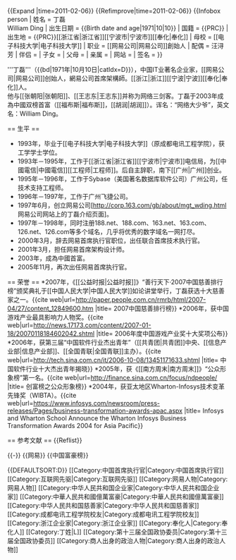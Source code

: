 {{Expand |time=2011-02-06}}
{{Refimprove|time=2011-02-06}}
{{Infobox person
| 姓名       = 丁磊<br>William Ding
| 出生日期   = {{Birth date and age|1971|10|10}}
| 国籍  = {{PRC}}
| 出生地 = {{PRC}}[[浙江省|浙江省]][[宁波市|宁波市]][[奉化|奉化]]
| 母校       = [[电子科技大学|电子科技大学]]
| 职业       = [[网易公司|网易公司]]創始人
| 配偶       = 汪浔芳
| 伴侣       = 
| 子女       = 
| 父母       = 
| 亲属       = 
| 网站       = <!-- {{URL| }} -->
| 签名       = 
}}

'''丁磊'''（{{bd|1971年|10月10日|catIdx=D}}），中国IT业著名企业家，[[网易公司|网易公司]]创始人，網易公司首席架構師。[[浙江|浙江]][[宁波|宁波]][[奉化|奉化]]人。<br />他与[[张朝阳|张朝阳]]、[[王志东|王志东]]并称为网络三剑客。丁磊于2003年成為中國双榜首富（[[福布斯|福布斯]]，[[胡润|胡润]]）。诨名：“网络大少爷”，英文名：William Ding。

== 生平 ==
* 1993年，毕业于[[电子科技大学|电子科技大学]]（原成都电讯工程学院），获工学学士学位。
* 1993年－1995年，工作于[[浙江省|浙江省]][[宁波市|宁波市]]电信局，为[[中國電信|中國電信]][[工程师|工程师]]。后自主辞职，南下[[广州|广州]]创业。
* 1995年－1996年，工作于Sybase（美国著名数据库软件公司）广州公司，任技术支持工程师。
* 1996年－1997年，工作于广州飞捷公司。
* 1997年6月，创立网易公司<ref name="netease-dinglei-intro">[http://corp.163.com/gb/about/mgt_wding.html 网易公司网站上的丁磊介绍页面]</ref>。
* 1997年－1998年，同时注册188.net、188.com、163.net、163.com、126.net、126.com等多个域名，几乎将优秀的数字域名一网打尽。
* 2000年3月，辞去网易首席执行官职位，出任联合首席技术执行官。
* 2001年3月，担任网易首席架构设计师<ref name="netease-dinglei-intro" />。
* 2003年，成為中國首富。
* 2005年11月，再次出任网易首席执行官<ref name="netease-dinglei-intro" />。

== 荣誉 ==
*2007年，《[[公益时报|公益时报]]》“善行天下·2007中国慈善排行榜”颁奖典礼于[[中国人民大学|中国人民大学]]如论讲堂举行，丁磊获选十大慈善家之一。<ref>{{cite web|url=http://paper.people.com.cn/rmrb/html/2007-04/27/content_12849600.htm |title= 2007中国慈善排行榜}}</ref>
*2006年，获中国游戏产业最具影响力人物奖。<ref>{{cite web|url=http://news.17173.com/content/2007-01-18/20070118184602042.shtml |title= 2006年度中国游戏产业奖十大奖项公布}}</ref>
*2006年，获第三届“中国软件行业杰出青年”（[[共青团|共青团]]中央、[[信息产业部|信息产业部]]、[[全国青联|全国青联]]主办）。<ref>{{cite web|url=http://tech.sina.com.cn/it/2006-10-08/13451171633.shtml |title= 中国软件行业十大杰出青年揭晓}}</ref>
*2005年，获《[[南方周末|南方周末]]》“公众形象榜”第一名。<ref>{{cite web|url=http://finance.sina.com.cn/focus/ndpeople/ |title= 创富榜之公众形象榜}}</ref>
*2004年，获亚太地区Wharton-Infosys技术变革先锋奖（WIBTA）。<ref>{{cite web|url=https://www.infosys.com/newsroom/press-releases/Pages/business-transformation-awards-apac.aspx |title= Infosys and Wharton School Announce the Wharton Infosys Business Transformation Awards 2004 for Asia Pacific}}</ref>

== 参考文献 ==
{{Reflist}}

{{-}}
{{网易}}
{{中国富豪榜}}

{{DEFAULTSORT:D}}
[[Category:中国首席执行官|Category:中国首席执行官]]
[[Category:互联网先驱|Category:互联网先驱]]
[[Category:网易人物|Category:网易人物]]
[[Category:中华人民共和国企业家|Category:中华人民共和国企业家]]
[[Category:中華人民共和國億萬富豪|Category:中華人民共和國億萬富豪]]
[[Category:中华人民共和国慈善家|Category:中华人民共和国慈善家]]
[[Category:成都电讯工程学院校友|Category:成都电讯工程学院校友]]
[[Category:浙江企业家|Category:浙江企业家]]
[[Category:奉化人|Category:奉化人]]
[[Category:丁姓|L]]
[[Category:第十三届全国政协委员|Category:第十三届全国政协委员]]
[[Category:商人出身的政治人物|Category:商人出身的政治人物]]
